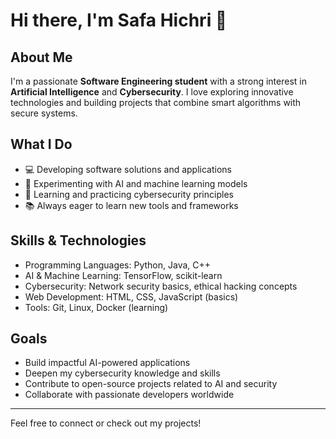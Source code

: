 # Hi there, I'm Safa Hichri 👋

## About Me
I'm a passionate **Software Engineering student** with a strong interest in **Artificial Intelligence** and **Cybersecurity**. I love exploring innovative technologies and building projects that combine smart algorithms with secure systems.

## What I Do
- 💻 Developing software solutions and applications  
- 🤖 Experimenting with AI and machine learning models  
- 🔐 Learning and practicing cybersecurity principles  
- 📚 Always eager to learn new tools and frameworks  

## Skills & Technologies
- Programming Languages: Python, Java, C++  
- AI & Machine Learning: TensorFlow, scikit-learn  
- Cybersecurity: Network security basics, ethical hacking concepts  
- Web Development: HTML, CSS, JavaScript (basics)  
- Tools: Git, Linux, Docker (learning)  

## Goals
- Build impactful AI-powered applications  
- Deepen my cybersecurity knowledge and skills  
- Contribute to open-source projects related to AI and security  
- Collaborate with passionate developers worldwide  

---

Feel free to connect or check out my projects! 

